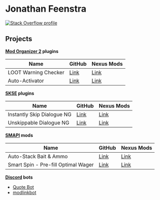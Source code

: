 # Jonathan Feenstra

[![Stack Overflow profile](https://stackoverflow.com/users/flair/9504155.png)](https://stackoverflow.com/users/9504155/jonathan-feenstra)

## Projects

**[Mod Organizer 2](https://www.nexusmods.com/skyrimspecialedition/mods/6194) plugins**

|Name                |GitHub                                                                       |Nexus Mods                                     |
|--------------------|-----------------------------------------------------------------------------|-----------------------------------------------|
|LOOT Warning Checker|[Link](https://github.com/JonathanFeenstra/modorganizer-loot-warning-checker)|[Link](https://www.nexusmods.com/site/mods/323)|
|Auto-Activator      |[Link](https://github.com/JonathanFeenstra/modorganizer-auto-activator)      |[Link](https://www.nexusmods.com/site/mods/648)|

**[SKSE](https://www.nexusmods.com/skyrimspecialedition/mods/30379) plugins**

|Name                      |GitHub                                                             |Nexus Mods                                                       |
|--------------------------|-------------------------------------------------------------------|-----------------------------------------------------------------|
|Instantly Skip Dialogue NG|[Link](https://github.com/JonathanFeenstra/InstantlySkipDialogueNG)|[Link](https://www.nexusmods.com/skyrimspecialedition/mods/89163)|
|Unskippable Dialogue NG   |[Link](https://github.com/JonathanFeenstra/UnskippableDialogueNG)  |[Link](https://www.nexusmods.com/skyrimspecialedition/mods/97793)|

**[SMAPI](https://smapi.io/) mods**

|Name                               |GitHub                                                    |Nexus Mods                                                |
|-----------------------------------|----------------------------------------------------------|----------------------------------------------------------|
|Auto-Stack Bait & Ammo             |[Link](https://github.com/JonathanFeenstra/Auto-StackBait)|[Link](https://www.nexusmods.com/stardewvalley/mods/23423)|
|Smart Spin - Pre-fill Optimal Wager|[Link](https://github.com/JonathanFeenstra/SmartSpin)     |[Link](https://www.nexusmods.com/stardewvalley/mods/28042)|

**[Discord](https://discord.com) bots**
* [Quote Bot](https://github.com/Quote-Bot/QuoteBot)
* [modlinkbot](https://github.com/JonathanFeenstra/discord-modlinkbot)

